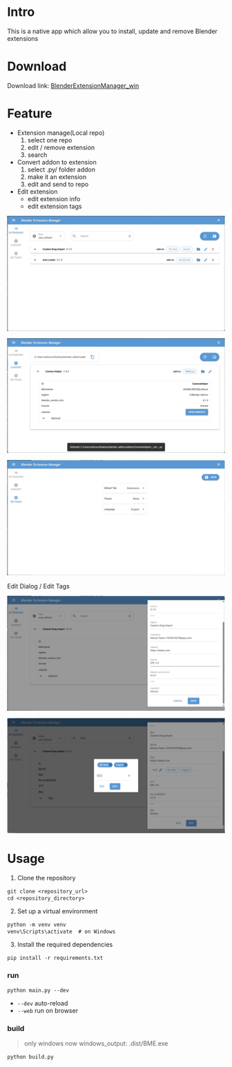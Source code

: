 # Intro

This is a native app which allow you to install, update and remove Blender extensions

# Download

Download link: [BlenderExtensionManager_win](PLACEHOLDER_FOR_DOWNLOAD_LINK)

# Feature

+ Extension manage(Local repo)
    1. select one repo
    2. edit / remove extension
    3. search
+ Convert addon to extension
    1. select .py/ folder addon
    2. make it an extension
    3. edit and send to repo
+ Edit extension
    + edit extension info
    + edit extension tags

![view1png](doc/images/view1.png)

![view1png](doc/images/view2.png)

![view1png](doc/images/view3.png)

Edit Dialog / Edit Tags

![](doc/images/dialog.png)

![](doc/images/tagEdit.png)



# Usage

1. Clone the repository

```
git clone <repository_url>
cd <repository_directory>
```

2. Set up a virtual environment

```
python -m venv venv
venv\Scripts\activate  # on Windows
```

3. Install the required dependencies

```
pip install -r requirements.txt
```

### run

```
python main.py --dev
```

+ `--dev` auto-reload
+ `--web` run on browser

### build

> only windows now
> windows_output: .dist/BME.exe

```
python build.py
```